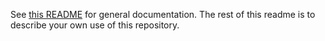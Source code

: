 See [this README](examples/README.md) for general documentation. The rest of this readme is to describe your own use of this repository.
